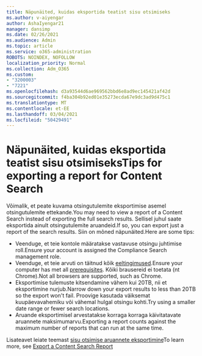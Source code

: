 ```yaml
---
title: Näpunäited, kuidas eksportida teatist sisu otsimiseks
ms.author: v-aiyengar
author: AshaIyengar21
manager: dansimp
ms.date: 02/26/2021
ms.audience: Admin
ms.topic: article
ms.service: o365-administration
ROBOTS: NOINDEX, NOFOLLOW
localization_priority: Normal
ms.collection: Adm_O365
ms.custom:
- "3200003"
- "7221"
ms.openlocfilehash: d3a93544d6ae969562bbd6e8ad9ec145421af42d
ms.sourcegitcommit: f4ba304b92ed01e35273ecda67e9dc3ad9d475c1
ms.translationtype: MT
ms.contentlocale: et-EE
ms.lasthandoff: 03/04/2021
ms.locfileid: "50429491"
---
```

# <a name="tips-for-exporting-a-report-for-content-search"></a><span data-ttu-id="cc0ef-102">Näpunäited, kuidas eksportida teatist sisu otsimiseks</span><span class="sxs-lookup"><span data-stu-id="cc0ef-102">Tips for exporting a report for Content Search</span></span>

<span data-ttu-id="cc0ef-103">Võimalik, et peate kuvama otsingutulemite eksportimise asemel otsingutulemite ettekande.</span><span class="sxs-lookup"><span data-stu-id="cc0ef-103">You may need to view a report of a Content Search instead of exporting the full search results.</span></span> <span data-ttu-id="cc0ef-104">Sellisel juhul saate eksportida ainult otsingutulemite aruandeid.</span><span class="sxs-lookup"><span data-stu-id="cc0ef-104">If so, you can export just a report of the search results.</span></span> <span data-ttu-id="cc0ef-105">Siin on mõned näpunäited.</span><span class="sxs-lookup"><span data-stu-id="cc0ef-105">Here are some tips:</span></span>

- <span data-ttu-id="cc0ef-106">Veenduge, et teie kontole määratakse vastavuse otsingu juhtimise roll.</span><span class="sxs-lookup"><span data-stu-id="cc0ef-106">Ensure your account is assigned the Compliance Search management role.</span></span>
- <span data-ttu-id="cc0ef-107">Veenduge, et teie arvuti on täitnud kõik [eeltingimused](https://go.microsoft.com/fwlink/?linkid=2102407).</span><span class="sxs-lookup"><span data-stu-id="cc0ef-107">Ensure your computer has met all [prerequisites](https://go.microsoft.com/fwlink/?linkid=2102407).</span></span> <span data-ttu-id="cc0ef-108">Kõiki brausereid ei toetata (nt Chrome).</span><span class="sxs-lookup"><span data-stu-id="cc0ef-108">Not all browsers are supported, such as Chrome.</span></span>
- <span data-ttu-id="cc0ef-109">Eksportimise tulemuste kitsendamine vähem kui 20TB, nii et eksportimine nurjub.</span><span class="sxs-lookup"><span data-stu-id="cc0ef-109">Narrow down your export results to less than 20TB so the export won't fail.</span></span> <span data-ttu-id="cc0ef-110">Proovige kasutada väiksemat kuupäevavahemiku või vähemal hulgal otsingu kohti.</span><span class="sxs-lookup"><span data-stu-id="cc0ef-110">Try using a smaller date range or fewer search locations.</span></span>
- <span data-ttu-id="cc0ef-111">Aruande eksportimisel arvestatakse korraga korraga käivitatavate aruannete maksimumarvu.</span><span class="sxs-lookup"><span data-stu-id="cc0ef-111">Exporting a report counts against the maximum number of reports that can run at the same time.</span></span>

<span data-ttu-id="cc0ef-112">Lisateavet leiate teemast [sisu otsimise aruannete eksportimine](https://go.microsoft.com/fwlink/?linkid=2102409)</span><span class="sxs-lookup"><span data-stu-id="cc0ef-112">To learn more, see [Export a Content Search Report](https://go.microsoft.com/fwlink/?linkid=2102409)</span></span>
